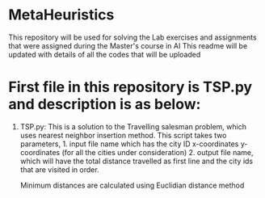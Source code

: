 # MetaHeuristics
This repository will be used for solving the Lab exercises and assignments that were assigned during the Master's course in AI
This readme will be updated with details of all the codes that will be uploaded

# First file in this repository is TSP.py and description is as below:

1) TSP.py: This is a solution to the Travelling salesman problem, which uses nearest neighbor insertion method.
   This script takes two parameters, 1. input file name which has the city ID x-coordinates y-coordinates (for all the cities under consideration)
                                     2. output file name, which will have the total distance travelled as first line and the city ids that are visited in order.
                                     
                                     
   Minimum distances are calculated using Euclidian distance method
